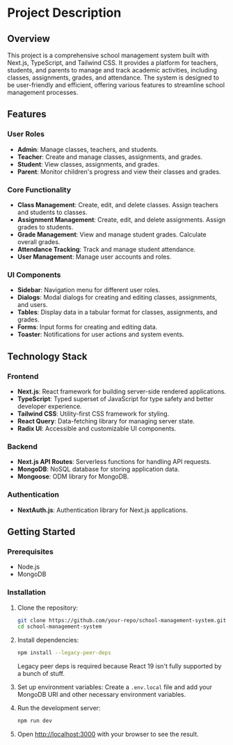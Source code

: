 # Project Description

## Overview

This project is a comprehensive school management system built with Next.js, TypeScript, and Tailwind CSS. It provides a platform for teachers, students, and parents to manage and track academic activities, including classes, assignments, grades, and attendance. The system is designed to be user-friendly and efficient, offering various features to streamline school management processes.

## Features

### User Roles
- **Admin**: Manage classes, teachers, and students.
- **Teacher**: Create and manage classes, assignments, and grades.
- **Student**: View classes, assignments, and grades.
- **Parent**: Monitor children's progress and view their classes and grades.

### Core Functionality
- **Class Management**: Create, edit, and delete classes. Assign teachers and students to classes.
- **Assignment Management**: Create, edit, and delete assignments. Assign grades to students.
- **Grade Management**: View and manage student grades. Calculate overall grades.
- **Attendance Tracking**: Track and manage student attendance.
- **User Management**: Manage user accounts and roles.

### UI Components
- **Sidebar**: Navigation menu for different user roles.
- **Dialogs**: Modal dialogs for creating and editing classes, assignments, and users.
- **Tables**: Display data in a tabular format for classes, assignments, and grades.
- **Forms**: Input forms for creating and editing data.
- **Toaster**: Notifications for user actions and system events.

## Technology Stack

### Frontend
- **Next.js**: React framework for building server-side rendered applications.
- **TypeScript**: Typed superset of JavaScript for type safety and better developer experience.
- **Tailwind CSS**: Utility-first CSS framework for styling.
- **React Query**: Data-fetching library for managing server state.
- **Radix UI**: Accessible and customizable UI components.

### Backend
- **Next.js API Routes**: Serverless functions for handling API requests.
- **MongoDB**: NoSQL database for storing application data.
- **Mongoose**: ODM library for MongoDB.

### Authentication
- **NextAuth.js**: Authentication library for Next.js applications.

## Getting Started

### Prerequisites
- Node.js
- MongoDB

### Installation

1. Clone the repository:
   ```sh
   git clone https://github.com/your-repo/school-management-system.git
   cd school-management-system
   ```

2. Install dependencies:
   ```sh
   npm install --legacy-peer-deps
   ```
   Legacy peer deps is required because React 19 isn't fully supported by a bunch of stuff.

3. Set up environment variables:
   Create a `.env.local` file and add your MongoDB URI and other necessary environment variables.

4. Run the development server:
   ```sh
   npm run dev
   ```

5. Open [http://localhost:3000](http://localhost:3000) with your browser to see the result.
